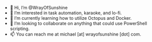 - 👋 Hi, I’m @WrayOfSunshine
- 👀 I’m interested in task automation, karaoke, and lo-fi.
- 🌱 I’m currently learning how to utilize Octopus and Docker.
- 💞️ I’m looking to collaborate on anything that could use PowerShell scripting.
- 📫 You can reach me at michael [at] wrayofsunshine [dot] com.

<!---
dethmourne/dethmourne is a ✨ special ✨ repository because its `README.md` (this file) appears on your GitHub profile.
You can click the Preview link to take a look at your changes.
--->

